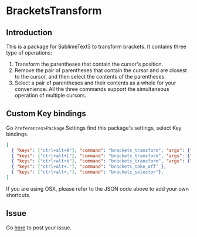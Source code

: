 # BracketsTransform

## Introduction

This is a package for SublimeText3 to transform brackets.
It contains three type of operations:
  1. Transform the parentheses that contain the cursor's position.
  2. Remove the pair of parentheses that contain the cursor and are closest to the cursor, and then select the contents of the parentheses.
  3. Select a pair of parentheses and their contents as a whole for your convenience.
All the three commands support the simultaneous operation of multiple cursors.

## Custom Key bindings
Go `Preferences>Package` Settings find this package's settings, select Key bindings.
```json
[
  { "keys": ["ctrl+alt+9"], "command": "brackets_transform", "args": {"tobe": "("}},
  { "keys": ["ctrl+alt+["], "command": "brackets_transform", "args": {"tobe": "["}},
  { "keys": ["ctrl+alt+b"], "command": "brackets_transform", "args": {"tobe": "{"}},
  { "keys": ["ctrl+alt+."], "command": "brackets_take_off" },
  { "keys": ["ctrl+alt+,"], "command": "brackets_selector"},
]
```

If you are using OSX, please refer to the JSON code above to add your own shortcuts.

## Issue
Go [here](https://github.com/absop/BracketsTransform/issues) to post your issue.
